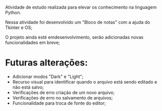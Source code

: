 Atividade de estudo realizada para elevar os conhecimento na linguagem Python.

Nessa atividade foi desenvolvido um "Bloco de notas" com a ajuda do Tkinter e OS;

O projeto ainda esté emdesenvolvimento, serão adicionadas novas funcionalidades em breve;

<link rel="stylesheet" href="https://cdnjs.cloudflare.com/ajax/libs/font-awesome/6.5.1/css/all.min.css" integrity="sha512-DTOQO9RWCH3ppGqcWaEA1BIZOC6xxalwEsw9c2QQeAIftl+Vegovlnee1c9QX4TctnWMn13TZye+giMm8e2LwA==" crossorigin="anonymous" referrerpolicy="no-referrer" />

<h1>Futuras alterações:</h1>
<ul>
<li> Adicionar modos "Dark" e "Light";<i class="fa-solid fa-square-check"></i></li>
<li> Recurso visual para identificar quando o arquivo está sendo editado e não está salvo;</li>
<li> Verificações de erro criação de um novo arquivo;</li>
<li> Verificações de erro no salvamento de arquivos;</li>
<li> Funcionalidade para troca de fonte do editor;</li>
</ul>